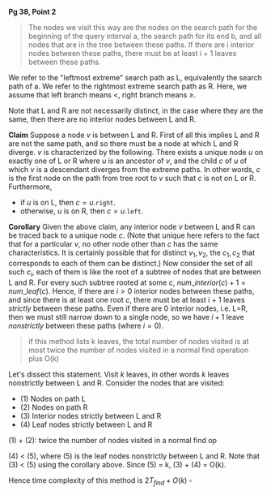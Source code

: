 **Pg 38, Point 2**
> The nodes we visit this way are the nodes on the search
path for the beginning of the query interval a, the search path for its end b, and all nodes that are in the tree between these paths. If there are i interior nodes between these paths, there must be at least i + 1 leaves between these paths.

We refer to the "leftmost extreme" search path as L, equivalently the search path of a. We refer to the rightmost extreme search path as R.
Here, we assume that left branch means $<$, right branch means $\geq$.

Note that L and R are not necessarily distinct, in the case where they are the same, then there are no interior nodes between L and R.

**Claim** Suppose a node $v$ is between L and R. First of all this implies L and R are not the same path, and so there must be a node at which L and R diverge. $v$ is characterized by the following. There exists a unique node $u$ on exactly one of L or R where $u$ is an ancestor of $v$, and the child $c$ of $u$ of which $v$ is a descendant diverges from the extreme paths. In other words, $c$ is the first node on the path from tree root to $v$ such that $c$ is not on L or R. Furthermore,
- if $u$ is on L, then $c = u.\texttt{right}$.
- otherwise, $u$ is on R, then $c = u.\texttt{left}$.

**Corollary** Given the above claim, any interior node $v$ between L and R can be traced back to a unique node $c$. (Note that unique here refers to the fact that for a particular $v$, no other node other than $c$ has the same characteristics. It is certainly possible that for distinct $v_1, v_2$, the $c_1, c_2$ that corresponds to each of them can be distinct.) Now consider the set of all such $c_i$, each of them is like the root of a subtree of nodes that are between L and R.
For every such subtree rooted at some $c$, $num\_interior(c) + 1 = num\_leaf(c)$.
Hence, if there are $i > 0$ interior nodes between these paths, and since there is at least one root $c$, there must be at least i + 1 leaves *strictly* between these paths.
Even if there are 0 interior nodes, i.e. L=R, then we must still narrow down to a single node, so we have $i + 1$ leave *nonstrictly* between these paths (where $i = 0$). 


> if this method lists k leaves, the total number of nodes visited is at most twice the number of nodes visited in a normal find operation plus O(k)

Let's dissect this statement. Visit $k$ leaves, in other words $k$ leaves nonstrictly between L and R. Consider the nodes that are visited:
- (1) Nodes on path L
- (2) Nodes on path R
- (3) Interior nodes strictly between L and R
- (4) Leaf nodes strictly between L and R

(1) + (2): twice the number of nodes visited in a normal find op

(4) < (5), where (5) is the leaf nodes nonstrictly between L and R.
Note that (3) < (5) using the corollary above.
Since (5) = k, (3) + (4) = O(k).

Hence time complexity of this method is $2T_{find} + O(k)$
$\square$
